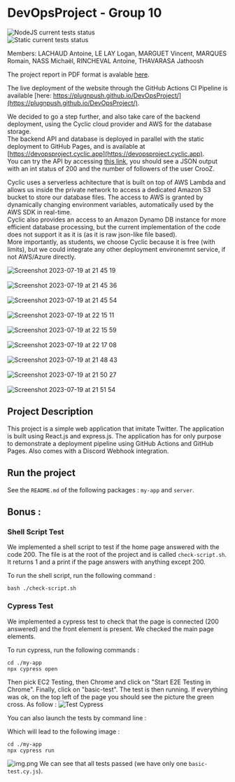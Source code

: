 # DevOpsProject - Group 10

![NodeJS current tests status](https://github.com/plugnpush/devopsproject/actions/workflows/node.js.yml/badge.svg)  
![Static current tests status](https://github.com/plugnpush/devopsproject/actions/workflows/static.yml/badge.svg)

Members: LACHAUD Antoine, LE LAY Logan, MARGUET Vincent, MARQUES Romain, NASS Michaël, RINCHEVAL Antoine, THAVARASA Jathoosh  

The project report in PDF format is avalable [here](https://github.com/PlugNPush/DevOpsProject/blob/main/Project%20Report.pdf).

The live deployment of the website through the GitHub Actions CI Pipeline is available [here: https://plugnpush.github.io/DevOpsProject/](https://plugnpush.github.io/DevOpsProject/).  

We decided to go a step further, and also take care of the backend deployment, using the Cyclic cloud provider and AWS for the database storage.  
The backend API and database is deployed in parallel with the static deployment to GitHub Pages, and is available at [https://devopsproject.cyclic.app](https://devopsproject.cyclic.app).  
You can try the API by accessing [this link](https://devopsproject.cyclic.app/api/friend/followers/CrooZ), you should see a JSON output with an int status of 200 and the number of followers of the user CrooZ.  

Cyclic uses a serverless achitecture that is built on top of AWS Lambda and allows us inside the private network to access a dedicated Amazon S3 bucket to store our database files. The access to AWS is granted by dynamically changing environment variables, automatically used by the AWS SDK in real-time.  
Cyclic also provides an access to an Amazon Dynamo DB instance for more efficient database processing, but the current implementation of the code does not support it as it is (as it is raw json-like file based).  
More importantly, as students, we choose Cyclic because it is free (with limits), but we could integrate any other deployment environemnt service, if not AWS/Azure directly.  

<img alt="Screenshot 2023-07-19 at 21 45 19" src="https://github.com/PlugNPush/DevOpsProject/assets/31410359/2b140aa8-9c59-40f2-8a93-2a2fa11bd7db"><br>  
<img alt="Screenshot 2023-07-19 at 21 45 36" src="https://github.com/PlugNPush/DevOpsProject/assets/31410359/483c4cc7-c312-4d05-989b-98c855339a35"><br>  
<img alt="Screenshot 2023-07-19 at 21 45 54" src="https://github.com/PlugNPush/DevOpsProject/assets/31410359/c656a109-c56c-4226-baeb-e4c38dc95d70"><br>  
<img alt="Screenshot 2023-07-19 at 22 15 11" src="https://github.com/PlugNPush/DevOpsProject/assets/31410359/e753bf83-6b94-47bc-894a-1bd7c452fe24"><br>  
<img alt="Screenshot 2023-07-19 at 22 15 59" src="https://github.com/PlugNPush/DevOpsProject/assets/31410359/44e8de6c-bf37-4ff6-af6e-2cfec14c3e71"><br>  
<img alt="Screenshot 2023-07-19 at 22 17 08" src="https://github.com/PlugNPush/DevOpsProject/assets/31410359/83e9381a-8e7f-44aa-854b-d7b619b56928"><br>  
<img alt="Screenshot 2023-07-19 at 21 48 43" src="https://github.com/PlugNPush/DevOpsProject/assets/31410359/1bc37977-4b4f-4af3-b9a3-92e7d961d848"><br>  
<img alt="Screenshot 2023-07-19 at 21 50 27" src="https://github.com/PlugNPush/DevOpsProject/assets/31410359/04be76a9-6d2b-4f58-bd5b-b14f8e5e43d1"><br>  
<img alt="Screenshot 2023-07-19 at 21 51 54" src="https://github.com/PlugNPush/DevOpsProject/assets/31410359/bf0b265f-9f80-4c96-8fb9-ab68f9297cc4"><br>  


## Project Description

This project is a simple web application that imitate Twitter. The application is built using React.js and express.js. The application has for only purpose to demonstrate a deployment pipeline using GitHub Actions and GitHub Pages. Also comes with a Discord Webhook integration.

## Run the project 

See the `README.md` of the following packages : `my-app` and `server`.

## Bonus :

### Shell Script Test

We implemented a shell script to test if the home page answered with the code 200. The file is at the root of the project
and is called ``check-script.sh``. It returns 1 and a print if the page answers with anything except 200.

To run the shell script, run the following command :

```shell
bash ./check-script.sh
```

### Cypress Test

We implemented a cypress test to check that the page is connected (200 answered) and the front element is present. We 
checked the main page elements.

To run cypress, run the following commands :
```shell
cd ./my-app
npx cypress open
```

Then pick EC2 Testing, then Chrome and click on "Start E2E Testing in Chrome". Finally, click on "basic-test". The test
is then running. If everything was ok, on the top left of the page you should see the picture the green cross. As follow :
![Test Cypress](./CypressTest.png)

You can also launch the tests by command line :

Which will lead to the following image :

```shell
cd ./my-app
npx cypress run
```

![img.png](./Cypress-CmdLine.png)
We can see that all tests passed (we have only one `basic-test.cy.js`).
